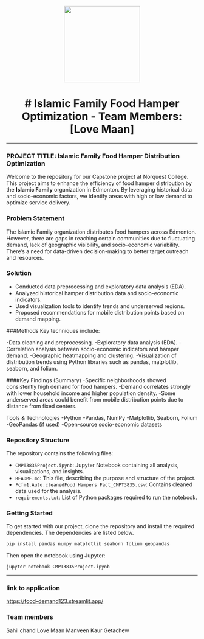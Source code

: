 <p align="center" draggable="false">
  <img src="https://encrypted-tbn0.gstatic.com/images?q=tbn:ANd9GcR8HNB-ex4xb4H3-PXRcywP5zKC_3U8VzQTPA&usqp=CAU" 
       width="200px" 
       height="auto"/>
</p>

<h1 align="center" id="heading"># Islamic Family Food Hamper Optimization - Team Members: [Love Maan]</h1>

---

### PROJECT TITLE: Islamic Family Food Hamper Distribution Optimization

Welcome to the repository for our Capstone project at Norquest College. This project aims to enhance the efficiency of food hamper distribution by the **Islamic Family** organization in Edmonton. By leveraging historical data and socio-economic factors, we identify areas with high or low demand to optimize service delivery.

### Problem Statement

The Islamic Family organization distributes food hampers across Edmonton. However, there are gaps in reaching certain communities due to fluctuating demand, lack of geographic visibility, and socio-economic variability. There’s a need for data-driven decision-making to better target outreach and resources.

### Solution

- Conducted data preprocessing and exploratory data analysis (EDA).
- Analyzed historical hamper distribution data and socio-economic indicators.
- Used visualization tools to identify trends and underserved regions.
- Proposed recommendations for mobile distribution points based on demand mapping.

###Methods
Key techniques include:

-Data cleaning and preprocessing.
-Exploratory data analysis (EDA).
-Correlation analysis between socio-economic indicators and hamper demand.
-Geographic heatmapping and clustering.
-Visualization of distribution trends using Python libraries such as pandas, matplotlib, seaborn, and folium.

####Key Findings (Summary)
-Specific neighborhoods showed consistently high demand for food hampers.
-Demand correlates strongly with lower household income and higher population density.
-Some underserved areas could benefit from mobile distribution points due to distance from fixed centers.

Tools & Technologies
-Python 
-Pandas, NumPy
-Matplotlib, Seaborn, Folium
-GeoPandas (if used)
-Open-source socio-economic datasets

### Repository Structure

The repository contains the following files:

- `CMPT3835Project.ipynb`: Jupyter Notebook containing all analysis, visualizations, and insights.
- `README.md`: This file, describing the purpose and structure of the project.
- `Fcfm1.Auto.cleanedFood Hampers Fact_CMPT3835.csv`: Contains cleaned data used for the analysis.
- `requirements.txt`: List of Python packages required to run the notebook.

### Getting Started

To get started with our project, clone the repository and install the required dependencies. The dependencies are listed below.

```bash
pip install pandas numpy matplotlib seaborn folium geopandas
```

Then open the notebook using Jupyter:

```bash
jupyter notebook CMPT3835Project.ipynb
```

---

### link to application

https://food-demand123.streamlit.app/

### Team members

Sahil chand 
Love Maan
Manveen Kaur
Getachew 
